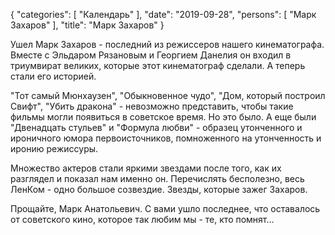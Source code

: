{
   "categories": [
      "Календарь"
   ],
   "date": "2019-09-28",
   "persons": [
      "Марк Захаров"
   ],
   "title": "Марк Захаров"
}

Ушел Марк Захаров - последний из режиссеров нашего кинематографа. Вместе с Эльдаром Рязановым и Георгием Данелия он входил в триумвират великих, которые этот кинематограф сделали. А теперь стали его историей.

"Тот самый Мюнхаузен", "Обыкновенное чудо", "Дом, который построил Свифт", "Убить дракона" - невозможно представить, чтобы такие фильмы могли появиться в советское время. Но это было. А еще были "Двенадцать стульев" и "Формула любви" - образец утонченного и ироничного юмора первоисточников, помноженного на утонченность и иронию режиссуры.

Множество актеров стали яркими звездами после того, как их разглядел и показал нам именно он. Перечислять бесполезно, весь ЛенКом - одно большое созвездие. Звезды, которые зажег Захаров.

Прощайте, Марк Анатольевич. С вами ушло последнее, что оставалось от советского кино, которое так любим мы - те, кто помнят...
